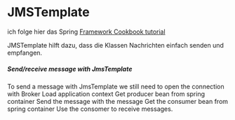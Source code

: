 # JMSTemplate
ich folge hier das Spring [Framework Cookbook tutorial](https://www.google.com/url?sa=t&rct=j&q=&esrc=s&source=web&cd=1&cad=rja&uact=8&ved=2ahUKEwjW5smIoNrkAhV066YKHaTrBUwQFjAAegQIBBAC&url=https%3A%2F%2Fwww.javacodegeeks.com%2Fwp-content%2Fuploads%2F2017%2F01%2FSpring-Framework-Cookbook.pdf&usg=AOvVaw1DUxESS8OQU8GTPzKSyixi)

JMSTemplate hilft dazu, dass die Klassen Nachrichten einfach senden und empfangen.
##### Send/receive message with JmsTemplate
To send a message with JmsTemplate we still need to open the connection with Broker
	Load application context
	Get producer bean from spring container
	Send the message with the message
	Get the consumer bean from spring container
	Use the consomer to receive messages. 
	